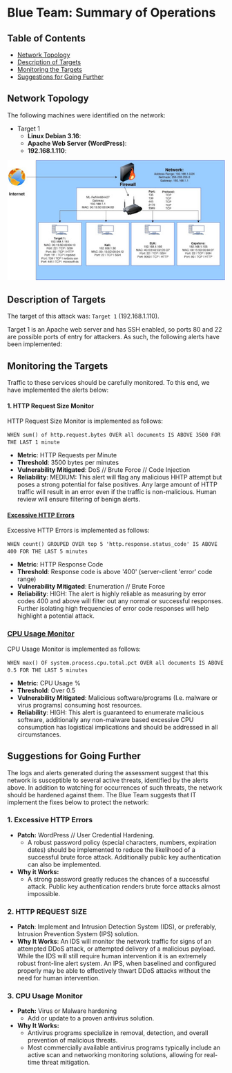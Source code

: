# Blue Team: Summary of Operations

## Table of Contents
- [Network Topology](#Network-Topology)
- [Description of Targets](#Description-of-Targets)
- [Monitoring the Targets](#Monitoring-the-Targets)
- [Suggestions for Going Further](#Suggestions-for-Going-Further)

## Network Topology

The following machines were identified on the network:
- Target 1
  - **Linux Debian 3.16**:
  - **Apache Web Server (WordPress)**:
  - **192.168.1.110**:

<img src="/Images/net-topology.png">

## Description of Targets

The target of this attack was: `Target 1` (192.168.1.110).

Target 1 is an Apache web server and has SSH enabled, so ports 80 and 22 are possible ports of entry for attackers. As such, the following alerts have been implemented:

## Monitoring the Targets

Traffic to these services should be carefully monitored. To this end, we have implemented the alerts below:

#### 1. HTTP Request Size Monitor

HTTP Request Size Monitor is implemented as follows:

`WHEN sum() of http.request.bytes OVER all documents IS ABOVE 3500 FOR THE LAST 1 minute`

  - **Metric**: HTTP Requests per Minute
  - **Threshold**: 3500 bytes per minutes
  - **Vulnerability Mitigated**: DoS // Brute Force // Code Injection
  - **Reliability**: MEDIUM: This alert will flag any malicious HHTP attempt but poses a strong potential for false positives. Any large amount of HTTP traffic will result in an error even if the traffic is non-malicious. Human review will ensure filtering of benign alerts.

#### <ins>Excessive HTTP Errors</ins>
Excessive HTTP Errors is implemented as follows:

`WHEN count() GROUPED OVER top 5 'http.response.status_code' IS ABOVE 400 FOR THE LAST 5 minutes`

  - **Metric**: HTTP Response Code
  - **Threshold**: Response code is above '400' (server-client 'error' code range)
  - **Vulnerability Mitigated**: Enumeration // Brute Force
  - **Reliability**: HIGH: The alert is highly reliable as measuring by error codes 400 and above will filter out any normal or successful responses. Further isolating high frequencies of error code responses will help highlight a potential attack.

### <ins>CPU Usage Monitor</ins>
CPU Usage Monitor is implemented as follows:

`WHEN max() OF system.process.cpu.total.pct OVER all documents IS ABOVE 0.5 FOR THE LAST 5 minutes`

  - **Metric**: CPU Usage %
  - **Threshold**: Over 0.5
  - **Vulnerability Mitigated**: Malicious software/programs (I.e. malware or virus programs) consuming host resources.
  - **Reliability**: HIGH: This alert is guaranteed to enumerate malicious software, additionally any non-malware based excessive CPU consumption has logistical implications and should be addressed in all circumstances.


## Suggestions for Going Further

The logs and alerts generated during the assessment suggest that this network is susceptible to several active threats, identified by the alerts above. In addition to watching for occurrences of such threats, the network should be hardened against them. The Blue Team suggests that IT implement the fixes below to protect the network:


### 1. **Excessive HTTP Errors**
- **Patch:** WordPress // User Credential Hardening.
    - A robust password policy (special characters, numbers, expiration dates) should be implemented to reduce the likelihood of a successful brute force attack. Additionally public key authentication can also be implemented.
- **Why it Works:**
    - A strong password greatly reduces the chances of a successful attack. Public key authentication renders brute force attacks almost impossible.

### 2. **HTTP REQUEST SIZE**
- **Patch**: Implement and Intrusion Detection System (IDS), or preferably, Intrusion Prevention System (IPS) solution.
- **Why It Works**: An IDS will monitor the network traffic for signs of an attempted DDoS attack, or attempted delivery of a malicious payload. While the IDS will still require human intervention it is an extremely robust front-line alert system. An IPS, when baselined and configured properly may be able to effectively thwart DDoS attacks without the need for human intervention.

### 3. **CPU Usage Monitor**
- **Patch:** Virus or Malware hardening
    - Add or update to a proven antivirus solution.
- **Why It Works:**
    - Antivirus programs specialize in removal, detection, and overall prevention of malicious threats.
    - Most commercially available antivirus programs typically include an active scan and networking monitoring solutions, allowing for real-time threat mitigation.
